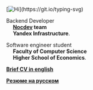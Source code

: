[![Hi](https://readme-typing-svg.herokuapp.com?font=Fira+Code&weight=700&size=22&duration=1000&color=4761F7&background=2771FF1B&vCenter=true&multiline=true&repeat=false&width=435&height=70&lines=fmt.Println(%22hi!%22);defer+fmt.Println(%22bye!%22))](https://git.io/typing-svg)

Backend Developer <br/>
&emsp; **[Nocdev](https://infra.yandex.ru/nocdev/) team** <br/>
&emsp; **Yandex Infrastructure**.

Software engineer student <br/>
&emsp; **Faculty of Computer Science** <br/>
&emsp; **Higher School of Economics**.

[**Brief CV in english**](CV_simplified.pdf)

[**Резюме на русском**](РезюмеБагавиевБулат.pdf)
